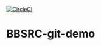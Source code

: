 [![CircleCI](https://circleci.com/gh/salonikrishnan/BBSRC-git-demo.svg?style=svg)](https://circleci.com/gh/salonikrishnan/BBSRC-git-demo)
# BBSRC-git-demo
